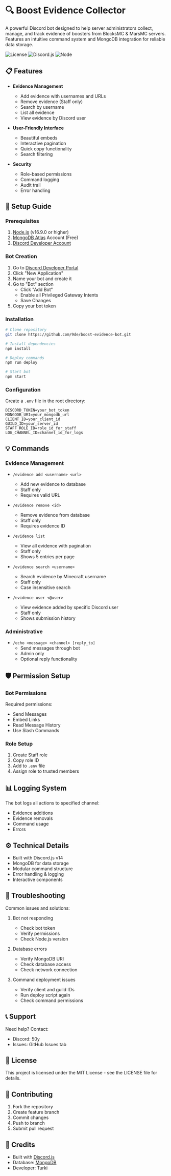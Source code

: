 # 🔍 Boost Evidence Collector

A powerful Discord bot designed to help server administrators collect, manage, and track evidence of boosters from BlocksMC & MarsMC servers. Features an intuitive command system and MongoDB integration for reliable data storage.

![License](https://img.shields.io/badge/license-MIT-blue.svg)
![Discord.js](https://img.shields.io/badge/discord.js-v14-blue.svg)
![Node](https://img.shields.io/badge/node-v16.9.0+-green.svg)

## 📋 Features

- **Evidence Management**
  - Add evidence with usernames and URLs
  - Remove evidence (Staff only)
  - Search by username
  - List all evidence
  - View evidence by Discord user
  
- **User-Friendly Interface**
  - Beautiful embeds
  - Interactive pagination
  - Quick copy functionality
  - Search filtering
  
- **Security**
  - Role-based permissions
  - Command logging
  - Audit trail
  - Error handling

## 🚀 Setup Guide

### Prerequisites
1. [Node.js](https://nodejs.org/) (v16.9.0 or higher)
2. [MongoDB Atlas](https://www.mongodb.com/atlas/database) Account (Free)
3. [Discord Developer Account](https://discord.com/developers/applications)

### Bot Creation
1. Go to [Discord Developer Portal](https://discord.com/developers/applications)
2. Click "New Application"
3. Name your bot and create it
4. Go to "Bot" section
   - Click "Add Bot"
   - Enable all Privileged Gateway Intents
   - Save Changes
5. Copy your bot token

### Installation
```bash
# Clone repository
git clone https://github.com/9de/boost-evidence-bot.git

# Install dependencies
npm install

# Deploy commands
npm run deploy

# Start bot
npm start
```

### Configuration
Create a `.env` file in the root directory:
```env
DISCORD_TOKEN=your_bot_token
MONGODB_URI=your_mongodb_url
CLIENT_ID=your_client_id
GUILD_ID=your_server_id
STAFF_ROLE_ID=role_id_for_staff
LOG_CHANNEL_ID=channel_id_for_logs
```

## 💡 Commands

### Evidence Management
- `/evidence add <username> <url>`
  - Add new evidence to database
  - Staff only
  - Requires valid URL

- `/evidence remove <id>`
  - Remove evidence from database
  - Staff only
  - Requires evidence ID

- `/evidence list`
  - View all evidence with pagination
  - Staff only
  - Shows 5 entries per page

- `/evidence search <username>`
  - Search evidence by Minecraft username
  - Staff only
  - Case insensitive search

- `/evidence user <@user>`
  - View evidence added by specific Discord user
  - Staff only
  - Shows submission history

### Administrative
- `/echo <message> <channel> [reply_to]`
  - Send messages through bot
  - Admin only
  - Optional reply functionality

## 🛡️ Permission Setup

### Bot Permissions
Required permissions:
- Send Messages
- Embed Links
- Read Message History
- Use Slash Commands

### Role Setup
1. Create Staff role
2. Copy role ID
3. Add to `.env` file
4. Assign role to trusted members

## 📊 Logging System

The bot logs all actions to specified channel:
- Evidence additions
- Evidence removals
- Command usage
- Errors

## ⚙️ Technical Details

- Built with Discord.js v14
- MongoDB for data storage
- Modular command structure
- Error handling & logging
- Interactive components

## 🐛 Troubleshooting

Common issues and solutions:
1. Bot not responding
   - Check bot token
   - Verify permissions
   - Check Node.js version

2. Database errors
   - Verify MongoDB URI
   - Check database access
   - Check network connection

3. Command deployment issues
   - Verify client and guild IDs
   - Run deploy script again
   - Check command permissions

## 📞 Support

Need help? Contact:
- Discord: 50y
- Issues: GitHub Issues tab

## 📜 License

This project is licensed under the MIT License - see the LICENSE file for details.

## 🤝 Contributing

1. Fork the repository
2. Create feature branch
3. Commit changes
4. Push to branch
5. Submit pull request

## 🙏 Credits

- Built with [Discord.js](https://discord.js.org/)
- Database: [MongoDB](https://www.mongodb.com/)
- Developer: Turki
